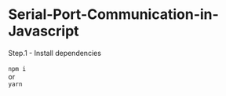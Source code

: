 # Serial-Port-Communication-in-Javascript
Step.1 - Install dependencies
<br>
<br>
```npm i```
<br>or
<br>
```yarn```
